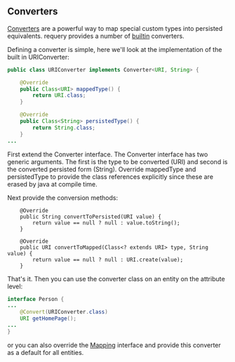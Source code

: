 ## Converters

[Converters](http://requery.github.io/javadoc/io/requery/Converter.html) are a powerful way to map special custom types into persisted equivalents. requery provides a number of [builtin](http://requery.github.io/javadoc/io/requery/converter/package-frame.html) converters.

Defining a converter is simple, here we'll look at the implementation of the built in URIConverter:

```java
public class URIConverter implements Converter<URI, String> {

    @Override
    public Class<URI> mappedType() {
        return URI.class;
    }

    @Override
    public Class<String> persistedType() {
        return String.class;
    }
...
```

First extend the Converter interface. The Converter interface has two generic arguments. The first is the type to be converted (URI) and second is the converted persisted form (String). Override mappedType and persistedType to provide the class references explicitly since these are erased by java at compile time. 

Next provide the conversion methods:

```
    @Override
    public String convertToPersisted(URI value) {
        return value == null ? null : value.toString();
    }

    @Override
    public URI convertToMapped(Class<? extends URI> type, String value) {
        return value == null ? null : URI.create(value);
    }
```

That's it. Then you can use the converter class on an entity on the attribute level:

```java
interface Person {
...
    @Convert(URIConverter.class)
    URI getHomePage();
...
}
```

or you can also override the [Mapping](http://requery.github.io/javadoc/io/requery/sql/Mapping.html) interface and provide this converter as a default for all entities.